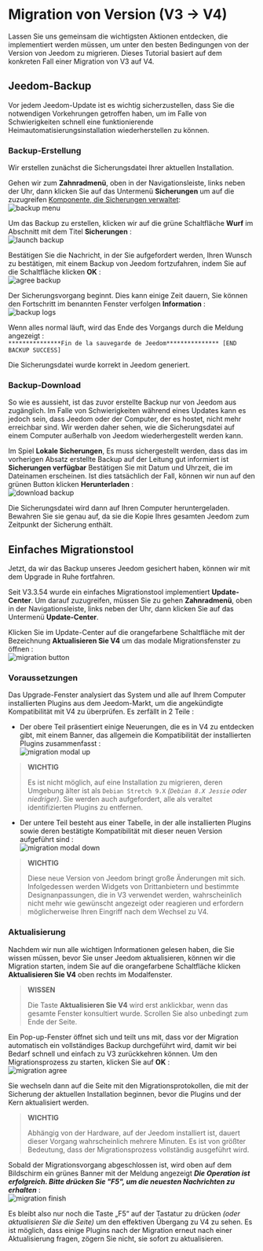 # Migration von Version (V3 → V4)

Lassen Sie uns gemeinsam die wichtigsten Aktionen entdecken, die implementiert werden müssen, um unter den besten Bedingungen von der Version von Jeedom zu migrieren. Dieses Tutorial basiert auf dem konkreten Fall einer Migration von V3 auf V4.

## Jeedom-Backup

Vor jedem Jeedom-Update ist es wichtig sicherzustellen, dass Sie die notwendigen Vorkehrungen getroffen haben, um im Falle von Schwierigkeiten schnell eine funktionierende Heimautomatisierungsinstallation wiederherstellen zu können.

### Backup-Erstellung

Wir erstellen zunächst die Sicherungsdatei Ihrer aktuellen Installation.

Gehen wir zum **Zahnradmenü**, oben in der Navigationsleiste, links neben der Uhr, dann klicken Sie auf das Untermenü **Sicherungen** um auf die zuzugreifen [Komponente, die Sicherungen verwaltet](https://doc.jeedom.com/de_DE/core/3.3/backup):    
![backup menu](images/migrate-version01.png)

Um das Backup zu erstellen, klicken wir auf die grüne Schaltfläche **Wurf** im Abschnitt mit dem Titel **Sicherungen** :    
![launch backup](images/migrate-version02.png)

Bestätigen Sie die Nachricht, in der Sie aufgefordert werden, Ihren Wunsch zu bestätigen, mit einem Backup von Jeedom fortzufahren, indem Sie auf die Schaltfläche klicken **OK** :    
![agree backup](images/migrate-version03.png)

Der Sicherungsvorgang beginnt. Dies kann einige Zeit dauern, Sie können den Fortschritt im benannten Fenster verfolgen **Information** :    
![backup logs](images/migrate-version04.png)

Wenn alles normal läuft, wird das Ende des Vorgangs durch die Meldung angezeigt :      
``***************Fin de la sauvegarde de Jeedom*************** [END BACKUP SUCCESS]``

Die Sicherungsdatei wurde korrekt in Jeedom generiert.

### Backup-Download

So wie es aussieht, ist das zuvor erstellte Backup nur von Jeedom aus zugänglich. Im Falle von Schwierigkeiten während eines Updates kann es jedoch sein, dass Jeedom oder der Computer, der es hostet, nicht mehr erreichbar sind. Wir werden daher sehen, wie die Sicherungsdatei auf einem Computer außerhalb von Jeedom wiederhergestellt werden kann.

Im Spiel **Lokale Sicherungen**, Es muss sichergestellt werden, dass das im vorherigen Absatz erstellte Backup auf der Leitung gut informiert ist **Sicherungen verfügbar** Bestätigen Sie mit Datum und Uhrzeit, die im Dateinamen erscheinen. Ist dies tatsächlich der Fall, können wir nun auf den grünen Button klicken **Herunterladen** :    
![download backup](images/migrate-version05.png)

Die Sicherungsdatei wird dann auf Ihren Computer heruntergeladen. Bewahren Sie sie genau auf, da sie die Kopie Ihres gesamten Jeedom zum Zeitpunkt der Sicherung enthält.

## Einfaches Migrationstool

Jetzt, da wir das Backup unseres Jeedom gesichert haben, können wir mit dem Upgrade in Ruhe fortfahren.

Seit V3.3.54 wurde ein einfaches Migrationstool implementiert **Update-Center**. Um darauf zuzugreifen, müssen Sie zu gehen **Zahnradmenü**, oben in der Navigationsleiste, links neben der Uhr, dann klicken Sie auf das Untermenü **Update-Center**.

Klicken Sie im Update-Center auf die orangefarbene Schaltfläche mit der Bezeichnung **Aktualisieren Sie V4** um das modale Migrationsfenster zu öffnen :    
![migration button](images/migrate-version06.png)

### Voraussetzungen

Das Upgrade-Fenster analysiert das System und alle auf Ihrem Computer installierten Plugins aus dem Jeedom-Markt, um die angekündigte Kompatibilität mit V4 zu überprüfen. Es zerfällt in 2 Teile :

- Der obere Teil präsentiert einige Neuerungen, die es in V4 zu entdecken gibt, mit einem Banner, das allgemein die Kompatibilität der installierten Plugins zusammenfasst :    
![migration modal up](images/migrate-version07.png)

>**WICHTIG**
>
>Es ist nicht möglich, auf eine Installation zu migrieren, deren Umgebung älter ist als ``Debian Stretch 9.X`` *(``Debian 8.X Jessie`` oder niedriger)*. Sie werden auch aufgefordert, alle als veraltet identifizierten Plugins zu entfernen.

- Der untere Teil besteht aus einer Tabelle, in der alle installierten Plugins sowie deren bestätigte Kompatibilität mit dieser neuen Version aufgeführt sind :    
![migration modal down](images/migrate-version08.png)

> **WICHTIG**    
>
>Diese neue Version von Jeedom bringt große Änderungen mit sich. Infolgedessen werden Widgets von Drittanbietern und bestimmte Designanpassungen, die in V3 verwendet werden, wahrscheinlich nicht mehr wie gewünscht angezeigt oder reagieren und erfordern möglicherweise Ihren Eingriff nach dem Wechsel zu V4.

### Aktualisierung

Nachdem wir nun alle wichtigen Informationen gelesen haben, die Sie wissen müssen, bevor Sie unser Jeedom aktualisieren, können wir die Migration starten, indem Sie auf die orangefarbene Schaltfläche klicken **Aktualisieren Sie V4** oben rechts im Modalfenster.

> **WISSEN**   
>
>Die Taste **Aktualisieren Sie V4** wird erst anklickbar, wenn das gesamte Fenster konsultiert wurde. Scrollen Sie also unbedingt zum Ende der Seite.

Ein Pop-up-Fenster öffnet sich und teilt uns mit, dass vor der Migration automatisch ein vollständiges Backup durchgeführt wird, damit wir bei Bedarf schnell und einfach zu V3 zurückkehren können.
Um den Migrationsprozess zu starten, klicken Sie auf **OK** :    
![migration agree](images/migrate-version09.png)

Sie wechseln dann auf die Seite mit den Migrationsprotokollen, die mit der Sicherung der aktuellen Installation beginnen, bevor die Plugins und der Kern aktualisiert werden.

> **WICHTIG**    
>
>Abhängig von der Hardware, auf der Jeedom installiert ist, dauert dieser Vorgang wahrscheinlich mehrere Minuten. Es ist von größter Bedeutung, dass der Migrationsprozess vollständig ausgeführt wird.

Sobald der Migrationsvorgang abgeschlossen ist, wird oben auf dem Bildschirm ein grünes Banner mit der Meldung angezeigt ***Die Operation ist erfolgreich. Bitte drücken Sie "F5", um die neuesten Nachrichten zu erhalten*** :    
![migration finish](images/migrate-version10.png)

Es bleibt also nur noch die Taste „F5“ auf der Tastatur zu drücken *(oder aktualisieren Sie die Seite)* um den effektiven Übergang zu V4 zu sehen. Es ist möglich, dass einige Plugins nach der Migration erneut nach einer Aktualisierung fragen, zögern Sie nicht, sie sofort zu aktualisieren.
